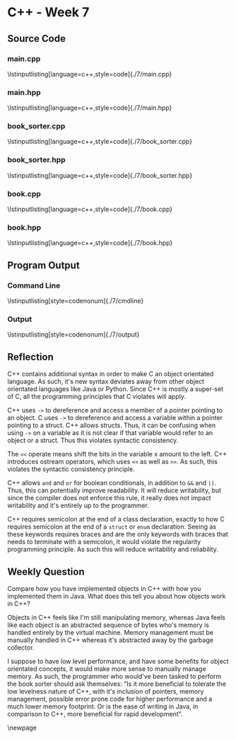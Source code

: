 # C++ - Week 7
## Source Code
### main.cpp
\lstinputlisting[language=c++,style=code]{./7/main.cpp}


### main.hpp
\lstinputlisting[language=c++,style=code]{./7/main.hpp}


### book_sorter.cpp
\lstinputlisting[language=c++,style=code]{./7/book_sorter.cpp}


### book_sorter.hpp
\lstinputlisting[language=c++,style=code]{./7/book_sorter.hpp}


### book.cpp
\lstinputlisting[language=c++,style=code]{./7/book.cpp}


### book.hpp
\lstinputlisting[language=c++,style=code]{./7/book.hpp}


## Program Output
### Command Line
\lstinputlisting[style=codenonum]{./7/cmdline}


### Output
\lstinputlisting[style=codenonum]{./7/output}


## Reflection

C++ contains additional syntax in order to make C an object orientated
language. As such, it's new syntax deviates away from other object orientated
languages like Java or Python. Since C++ is mostly a super-set of C, all the
programming principles that C violates will apply.

C++ uses `->` to dereference and access a member of a pointer pointing to an
object. C uses `->` to dereference and access a variable within a pointer
pointing to a struct. C++ allows structs. Thus, it can be confusing when using
`->` on a variable as it is not clear if that variable would refer to an object
or a struct. Thus this violates syntactic consistency.

The `<<` operate means shift the bits in the variable x amount to the left. C++
introduces ostream operators, which uses `<<` as well as `>>`. As such, this
violates the syntactic consistency principle.

C++ allows `and` and `or` for boolean conditionals, in addition to `&&` and
`||`. Thus, this can potentially improve readability. It will reduce
writability, but since the compiler does not enforce this rule, it really does
not impact writability and it's entirely up to the programmer.

C++ requires semicolon at the end of a class declaration, exactly to how C
requires semicolon at the end of a `struct` or `enum` declaration. Seeing as
these keywords requires braces and are the only keywords with braces that needs
to terminate with a semicolon, it would violate the regularity programming
principle. As such this will reduce writability and reliability.


## Weekly Question

Compare how you have implemented objects in C++ with how you implemented them
in Java. What does this tell you about how objects work in C++?

Objects in C++ feels like I'm still manipulating memory, whereas Java feels
like each object is an abstracted sequence of bytes who's memory is handled
entirely by the virtual machine. Memory management must be manually handled in
C++ whereas it's abstracted away by the garbage collector.

I suppose to have low level performance, and have some benefits for object
orientated concepts, it would make more sense to manually manage memory. As
such, the programmer who would've been tasked to perform the book sorter should
ask themselves: "Is it more beneficial to tolerate the low levelness nature of
C++, with it's inclusion of pointers, memory management, possible error prone
code for higher performance and a much lower memory footprint. Or is the ease
of writing in Java, in comparison to C++, more beneficial for rapid
development".

\newpage
